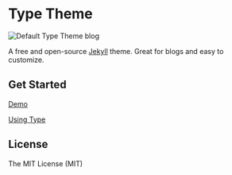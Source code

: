 # Type Theme

![Default Type Theme blog](https://user-images.githubusercontent.com/816965/30518871-a6549442-9bcc-11e7-9509-0b32de66224b.png)

A free and open-source [Jekyll](http://jekyllrb.com) theme. Great for blogs and easy to customize.

## Get Started

[Demo](https://rohanchandra.github.io/type-theme/)

[Using Type](https://rohanchandra.github.io/project/type/)

## License
The MIT License (MIT)
